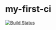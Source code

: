 # my-first-ci

[![Build Status](https://travis-ci.org/nomkhonwaan/my-first-ci.svg?branch=master)](https://travis-ci.org/nomkhonwaan/my-first-ci)
